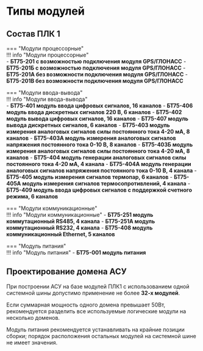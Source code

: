 # <span style="color:black">Типы модулей</span>
## **Состав ПЛК 1**
=== "Модули процессорные"   
    !!! info "Модули процессорные"   
        - **БТ75-201 с возможностью подключения модуля GPS/ГЛОНАСС**
        - **БТ75-201Б с возможностью подключения модуля GPS/ГЛОНАСС**
        - **БТ75-201А без возможности подключения модуля GPS/ГЛОНАСС**
        - **БТ75-201В без возможности подключения модуля GPS/ГЛОНАСС**

=== "Модули ввода-вывода"   
    !!! info "Модули ввода-вывода"   
        - **БТ75-401 модуль ввода цифровых сигналов, 16 каналов**
        - **БТ75-406 модуль ввода дискретных сигналов 220 В, 6 каналов**
        - **БТ75-402 модуль вывода цифровых сигналов, 16 каналов**
        - **БТ75-407 модуль вывода дискретных сигналов, 6 каналов**
        - **БТ75-403 модуль измерения аналоговых сигналов силы постоянного тока 4-20 мА, 8 каналов**
        - **БТ75-403А модуль измерения аналоговых сигналов напряжения постоянного тока 0-10 В, 8 каналов**
        - **БТ75-403Б модуль измерения аналоговых сигналов силы постоянного тока 4-20 мА, 8 каналов**
        - **БТ75-404 модуль генерации аналоговых сигналов силы постоянного тока 4-20 мА, 4 канала**
        - **БТ75-404А модуль генерации аналоговых сигналов напряжения постоянного тока 0-10 В, 4 канала**
        - **БТ75-405 модуль измерения сигналов термопар, 6 каналов**
        - **БТ75-405А модуль измерения сигналов термосопротивлений, 4 канала**
        - **БТ75-409 модуль ввода цифровых сигналов с поддержкой счетного режима, 6 каналов**
        

=== "Модули коммуникационные"   
    !!! info "Модули коммуникационные" 
        - **БТ75-251 модуль коммутационный RS485, 4 канала**
        - **БТ75-251А модуль коммутационный RS232, 4 канала**
        - **БТ75-408 модуль коммуникационный Ethernet, 5 каналов**


=== "Модуль питания"   
    !!! info "Модуль питания"
        - **БТ75-001 модуль питания**

## **Проектирование домена АСУ**

При построении АСУ на базе модулей ПЛК1 с использованием одной системной шины допустимо применение не более **32-х модулей**.

Если суммарная мощность одного домена превышает 50Вт, рекомендуется разделить все используемые логические модули на несколько доменов. 

Модуль питания рекомендуется устанавливать на крайние позиции сборки; порядок расположения остальных модулей на системной шине не имеет значения.
